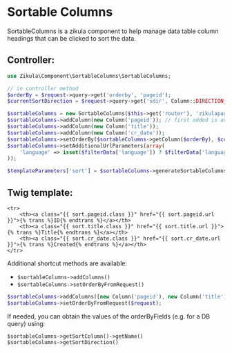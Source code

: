 # Sortable Columns

SortableColumns is a zikula component to help manage data table column headings that can be clicked to sort the data.

## Controller:

```php
use Zikula\Component\SortableColumns\SortableColumns;

// in controller method
$orderBy = $request->query->get('orderby', 'pageid');
$currentSortDirection = $request->query->get('sdir', Column::DIRECTION_DESCENDING);

$sortableColumns = new SortableColumns($this->get('router'), 'zikulapagesmodule_admin_index', 'orderby', 'sdir');
$sortableColumns->addColumn(new Column('pageid')); // first added is automatically the default
$sortableColumns->addColumn(new Column('title'));
$sortableColumns->addColumn(new Column('cr_date'));
$sortableColumns->setOrderBy($sortableColumns->getColumn($orderBy), $currentSortDirection);
$sortableColumns->setAdditionalUrlParameters(array(
    'language' => isset($filterData['language']) ? $filterData['language'] : null,
));

$templateParameters['sort'] = $sortableColumns->generateSortableColumns();
```

## Twig template:

```twig
<tr>
    <th><a class="{{ sort.pageid.class }}" href="{{ sort.pageid.url }}">{% trans %}ID{% endtrans %}</a></th>
    <th><a class="{{ sort.title.class }}" href="{{ sort.title.url }}">{% trans %}Title{% endtrans %}</a></th>
    <th><a class="{{ sort.cr_date.class }}" href="{{ sort.cr_date.url }}">{% trans %}Created{% endtrans %}</a></th>
</tr>
```


Additional shortcut methods are available: 
  - `$sortableColumns->addColumns()`
  - `$sortableColumns->setOrderByFromRequest()`

```php
$sortableColumns->addColumns([new Column('pageid'), new Column('title'), new Column('cr_date')]);
$sortableColumns->setOrderByFromRequest($request);
```

If needed, you can obtain the values of the orderByFields (e.g. for a DB query) using:

```
$sortableColumns->getSortColumn()->getName()
$sortableColumns->getSortDirection()
```
